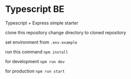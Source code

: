 # Typescript BE

Typescript + Express simple starter

clone this repository
change directory to cloned repository

set environment from `.env.example`

run this command
`npm install`

for development
`npm run dev`

for production
`npm run start`
